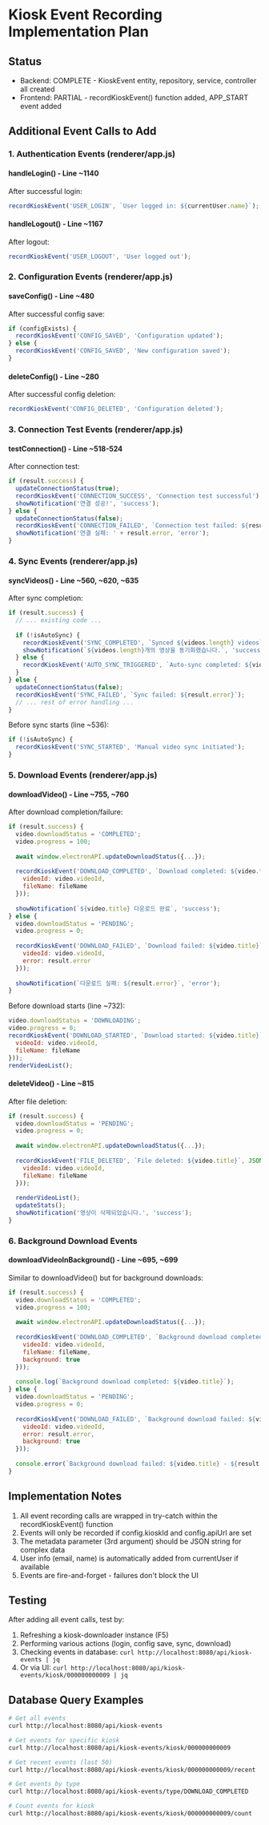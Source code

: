 # Kiosk Event Recording Implementation Plan

## Status
- Backend: COMPLETE - KioskEvent entity, repository, service, controller all created
- Frontend: PARTIAL - recordKioskEvent() function added, APP_START event added

## Additional Event Calls to Add

### 1. Authentication Events (renderer/app.js)

#### handleLogin() - Line ~1140
After successful login:
```javascript
recordKioskEvent('USER_LOGIN', `User logged in: ${currentUser.name}`);
```

#### handleLogout() - Line ~1167
After logout:
```javascript
recordKioskEvent('USER_LOGOUT', 'User logged out');
```

### 2. Configuration Events (renderer/app.js)

#### saveConfig() - Line ~480
After successful config save:
```javascript
if (configExists) {
  recordKioskEvent('CONFIG_SAVED', 'Configuration updated');
} else {
  recordKioskEvent('CONFIG_SAVED', 'New configuration saved');
}
```

#### deleteConfig() - Line ~280
After successful config deletion:
```javascript
recordKioskEvent('CONFIG_DELETED', 'Configuration deleted');
```

### 3. Connection Test Events (renderer/app.js)

#### testConnection() - Line ~518-524
After connection test:
```javascript
if (result.success) {
  updateConnectionStatus(true);
  recordKioskEvent('CONNECTION_SUCCESS', 'Connection test successful');
  showNotification('연결 성공!', 'success');
} else {
  updateConnectionStatus(false);
  recordKioskEvent('CONNECTION_FAILED', `Connection test failed: ${result.error}`);
  showNotification('연결 실패: ' + result.error, 'error');
}
```

### 4. Sync Events (renderer/app.js)

#### syncVideos() - Line ~560, ~620, ~635
After sync completion:
```javascript
if (result.success) {
  // ... existing code ...
  
  if (!isAutoSync) {
    recordKioskEvent('SYNC_COMPLETED', `Synced ${videos.length} videos`);
    showNotification(`${videos.length}개의 영상을 동기화했습니다.`, 'success');
  } else {
    recordKioskEvent('AUTO_SYNC_TRIGGERED', `Auto-sync completed: ${videos.length} videos`);
  }
} else {
  updateConnectionStatus(false);
  recordKioskEvent('SYNC_FAILED', `Sync failed: ${result.error}`);
  // ... rest of error handling ...
}
```

Before sync starts (line ~536):
```javascript
if (!isAutoSync) {
  recordKioskEvent('SYNC_STARTED', 'Manual video sync initiated');
}
```

### 5. Download Events (renderer/app.js)

#### downloadVideo() - Line ~755, ~760
After download completion/failure:
```javascript
if (result.success) {
  video.downloadStatus = 'COMPLETED';
  video.progress = 100;
  
  await window.electronAPI.updateDownloadStatus({...});
  
  recordKioskEvent('DOWNLOAD_COMPLETED', `Download completed: ${video.title}`, JSON.stringify({
    videoId: video.videoId,
    fileName: fileName
  }));
  
  showNotification(`${video.title} 다운로드 완료`, 'success');
} else {
  video.downloadStatus = 'PENDING';
  video.progress = 0;
  
  recordKioskEvent('DOWNLOAD_FAILED', `Download failed: ${video.title}`, JSON.stringify({
    videoId: video.videoId,
    error: result.error
  }));
  
  showNotification(`다운로드 실패: ${result.error}`, 'error');
}
```

Before download starts (line ~732):
```javascript
video.downloadStatus = 'DOWNLOADING';
video.progress = 0;
recordKioskEvent('DOWNLOAD_STARTED', `Download started: ${video.title}`, JSON.stringify({
  videoId: video.videoId,
  fileName: fileName
}));
renderVideoList();
```

#### deleteVideo() - Line ~815
After file deletion:
```javascript
if (result.success) {
  video.downloadStatus = 'PENDING';
  video.progress = 0;
  
  await window.electronAPI.updateDownloadStatus({...});
  
  recordKioskEvent('FILE_DELETED', `File deleted: ${video.title}`, JSON.stringify({
    videoId: video.videoId,
    fileName: fileName
  }));
  
  renderVideoList();
  updateStats();
  showNotification('영상이 삭제되었습니다.', 'success');
}
```

### 6. Background Download Events

#### downloadVideoInBackground() - Line ~695, ~699
Similar to downloadVideo() but for background downloads:
```javascript
if (result.success) {
  video.downloadStatus = 'COMPLETED';
  video.progress = 100;
  
  await window.electronAPI.updateDownloadStatus({...});
  
  recordKioskEvent('DOWNLOAD_COMPLETED', `Background download completed: ${video.title}`, JSON.stringify({
    videoId: video.videoId,
    fileName: fileName,
    background: true
  }));
  
  console.log(`Background download completed: ${video.title}`);
} else {
  video.downloadStatus = 'PENDING';
  video.progress = 0;
  
  recordKioskEvent('DOWNLOAD_FAILED', `Background download failed: ${video.title}`, JSON.stringify({
    videoId: video.videoId,
    error: result.error,
    background: true
  }));
  
  console.error(`Background download failed: ${video.title} - ${result.error}`);
}
```

## Implementation Notes

1. All event recording calls are wrapped in try-catch within the recordKioskEvent() function
2. Events will only be recorded if config.kioskId and config.apiUrl are set
3. The metadata parameter (3rd argument) should be JSON string for complex data
4. User info (email, name) is automatically added from currentUser if available
5. Events are fire-and-forget - failures don't block the UI

## Testing

After adding all event calls, test by:
1. Refreshing a kiosk-downloader instance (F5)
2. Performing various actions (login, config save, sync, download)
3. Checking events in database: `curl http://localhost:8080/api/kiosk-events | jq`
4. Or via UI: `curl http://localhost:8080/api/kiosk-events/kiosk/000000000009 | jq`

## Database Query Examples

```bash
# Get all events
curl http://localhost:8080/api/kiosk-events

# Get events for specific kiosk
curl http://localhost:8080/api/kiosk-events/kiosk/000000000009

# Get recent events (last 50)
curl http://localhost:8080/api/kiosk-events/kiosk/000000000009/recent

# Get events by type
curl http://localhost:8080/api/kiosk-events/type/DOWNLOAD_COMPLETED

# Count events for kiosk
curl http://localhost:8080/api/kiosk-events/kiosk/000000000009/count
```
